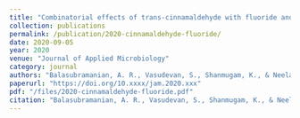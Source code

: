 ```yaml
---
title: "Combinatorial effects of trans-cinnamaldehyde with fluoride and chlorhexidine on Streptococcus mutans"
collection: publications
permalink: /publication/2020-cinnamaldehyde-fluoride/
date: 2020-09-05
year: 2020
venue: "Journal of Applied Microbiology"
category: journal
authors: "Balasubramanian, A. R., Vasudevan, S., Shanmugam, K., & Neelakantan, P."
paperurl: "https://doi.org/10.xxxx/jam.2020.xxx"
pdf: "/files/2020-cinnamaldehyde-fluoride.pdf"
citation: "Balasubramanian, A. R., Vasudevan, S., Shanmugam, K., & Neelakantan, P. (2020). Combinatorial effects of *trans-cinnamaldehyde* with fluoride and chlorhexidine on *Streptococcus mutans.* *Journal of Applied Microbiology*, 2020. https://doi.org/10.xxxx/jam.2020.xxx"
---
```

